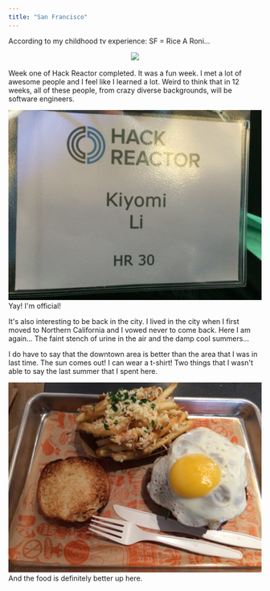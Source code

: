 ```yaml
---
title: "San Francisco"
---
```


According to my childhood tv experience: SF = Rice A Roni...

<center><img src="http://healthpsychology.ucsf.edu/sites/healthpsychology.ucsf.edu/files/wysiwyg/GGBridge%20at%20dusk.jpg"></center>

Week one of Hack Reactor completed. It was a fun week. I met a lot of awesome people and I feel like I learned a lot. Weird to think that in 12 weeks, all of these people, from crazy diverse backgrounds, will be software engineers. 

<center><img src="../img/IMG_0526.JPG"></center>
Yay! I'm official!

It's also interesting to be back in the city. I lived in the city when I first moved to Northern California and I vowed never to come back. Here I am again... The faint stench of urine in the air and the damp cool summers... 

I do have to say that the downtown area is better than the area that I was in last time. The sun comes out! I can wear a t-shirt! Two things that I wasn't able to say the last summer that I spent here. 

<center><img src="../img/IMG_0538.JPG"></center>
And the food is definitely better up here. 